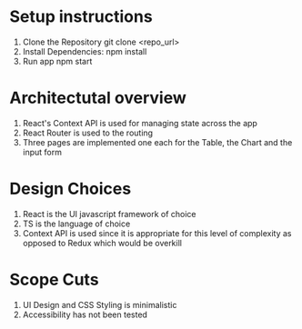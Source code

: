 # Setup instructions
1. Clone the Repository 
git clone <repo_url>
2. Install Dependencies:
npm install
3. Run app
npm start

# Architectutal overview
1. React's Context API is used for managing state across the app
2. React Router is used to the routing
3. Three pages are implemented one each for the Table, the Chart and the input form

# Design Choices
1. React is the UI javascript framework of choice
2. TS is the language of choice
3. Context API is used since it is appropriate for this level of complexity as opposed to Redux which would be overkill

# Scope Cuts
1. UI Design and CSS Styling is minimalistic
2. Accessibility has not been tested
